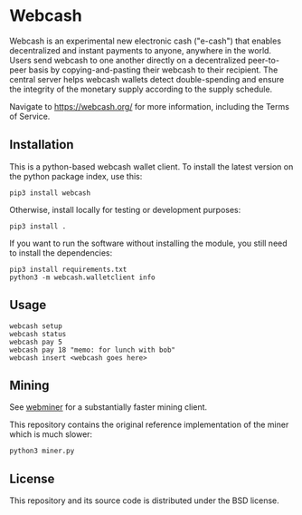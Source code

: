 # Webcash

Webcash is an experimental new electronic cash ("e-cash") that enables decentralized and instant payments to anyone, anywhere in the world. Users send webcash to one another directly on a decentralized peer-to-peer basis by copying-and-pasting their webcash to their recipient. The central server helps webcash wallets detect double-spending and ensure the integrity of the monetary supply according to the supply schedule.

Navigate to <a href="https://webcash.org/">https://webcash.org/</a> for more information, including the Terms of Service.

## Installation

This is a python-based webcash wallet client. To install the latest version on the python package index, use this:

```
pip3 install webcash
```

Otherwise, install locally for testing or development purposes:

```
pip3 install .
```

If you want to run the software without installing the module, you still need to install the dependencies:

```
pip3 install requirements.txt
python3 -m webcash.walletclient info
```

## Usage

```
webcash setup
webcash status
webcash pay 5
webcash pay 18 "memo: for lunch with bob"
webcash insert <webcash goes here>
```

## Mining

See <a href="https://github.com/maaku/webminer">webminer</a> for a substantially faster mining client.

This repository contains the original reference implementation of the miner which is much slower:

```
python3 miner.py
```

## License

This repository and its source code is distributed under the BSD license.
